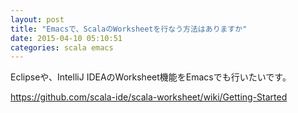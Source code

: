 ```yaml
---
layout: post
title: "Emacsで、ScalaのWorksheetを行なう方法はありますか"
date: 2015-04-10 05:10:51
categories: scala emacs
---
```

<p>Eclipseや、IntelliJ IDEAのWorksheet機能をEmacsでも行いたいです。</p>

<p><a href="https://github.com/scala-ide/scala-worksheet/wiki/Getting-Started" rel="nofollow">https://github.com/scala-ide/scala-worksheet/wiki/Getting-Started</a></p>

